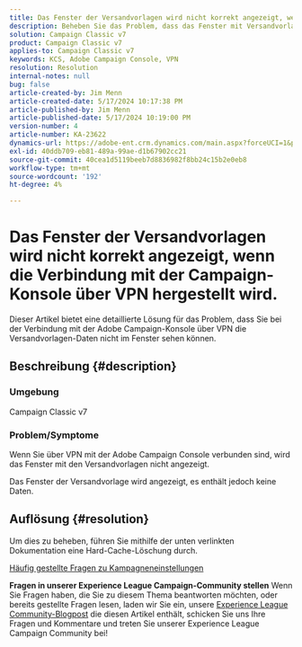 ```yaml
---
title: Das Fenster der Versandvorlagen wird nicht korrekt angezeigt, wenn die Verbindung mit der Campaign-Konsole über VPN hergestellt wird.
description: Beheben Sie das Problem, dass das Fenster mit Versandvorlagen nicht angezeigt wird, wenn eine Verbindung mit der Campaign Console über VPN hergestellt wird. Sie sollten einen Hard-Cache durchführen.
solution: Campaign Classic v7
product: Campaign Classic v7
applies-to: Campaign Classic v7
keywords: KCS, Adobe Campaign Console, VPN
resolution: Resolution
internal-notes: null
bug: false
article-created-by: Jim Menn
article-created-date: 5/17/2024 10:17:38 PM
article-published-by: Jim Menn
article-published-date: 5/17/2024 10:19:00 PM
version-number: 4
article-number: KA-23622
dynamics-url: https://adobe-ent.crm.dynamics.com/main.aspx?forceUCI=1&pagetype=entityrecord&etn=knowledgearticle&id=8ce96b3f-9b14-ef11-9f8a-6045bd006268
exl-id: 40ddb709-eb81-489a-99ae-d1b67902cc21
source-git-commit: 40cea1d5119beeb7d8836982f8bb24c15b2e0eb8
workflow-type: tm+mt
source-wordcount: '192'
ht-degree: 4%

---
```


# Das Fenster der Versandvorlagen wird nicht korrekt angezeigt, wenn die Verbindung mit der Campaign-Konsole über VPN hergestellt wird.


Dieser Artikel bietet eine detaillierte Lösung für das Problem, dass Sie bei der Verbindung mit der Adobe Campaign-Konsole über VPN die Versandvorlagen-Daten nicht im Fenster sehen können.

## Beschreibung {#description}


### <b>Umgebung</b>

Campaign Classic v7

### <b>Problem/Symptome</b>

Wenn Sie über VPN mit der Adobe Campaign Console verbunden sind, wird das Fenster mit den Versandvorlagen nicht angezeigt.

Das Fenster der Versandvorlage wird angezeigt, es enthält jedoch keine Daten.


## Auflösung {#resolution}


Um dies zu beheben, führen Sie mithilfe der unten verlinkten Dokumentation eine Hard-Cache-Löschung durch.

[Häufig gestellte Fragen zu Kampagneneinstellungen](https://experienceleague.adobe.com/docs/campaign-classic/using/getting-started/starting-with-adobe-campaign/faq/faq-campaign-config.html?lang=en#perform-hard-cache-clear)


<b>Fragen in unserer Experience League Campaign-Community stellen</b>
Wenn Sie Fragen haben, die Sie zu diesem Thema beantworten möchten, oder bereits gestellte Fragen lesen, laden wir Sie ein, unsere [Experience League Community-Blogpost](https://experienceleaguecommunities.adobe.com/t5/adobe-campaign-classic-blogs/introducing-top-kcs-articles-curated-for-your-troubleshooting/bc-p/672426#M132 "Link folgen") die diesen Artikel enthält, schicken Sie uns Ihre Fragen und Kommentare und treten Sie unserer Experience League Campaign Community bei!
